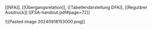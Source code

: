 [[NFA]], [[Übergangsrelation]], [[Tabellendarstellung DFA]], [[Regulärer Ausdruck]]
[[FSA-handout.pdf#page=72]]

![[Pasted image 20240918153000.png]]